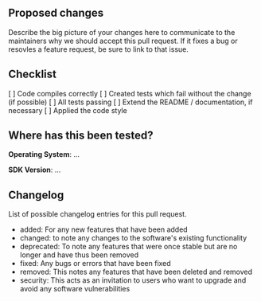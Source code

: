 ## Proposed changes

Describe the big picture of your changes here to communicate to the maintainers why we should accept this pull request. If it fixes a bug or resovles a feature request, be sure to link to that issue.


## Checklist

[ ] Code compiles correctly
[ ] Created tests which fail without the change (if possible)
[ ] All tests passing
[ ] Extend the README / documentation, if necessary
[ ] Applied the code style


## Where has this been tested?

**Operating System**: ...

**SDK Version**: ...


## Changelog

List of possible changelog entries for this pull request.

- added: For any new features that have been added
- changed: to note any changes to the software's existing functionality
- deprecated: To note any features that were once stable but are no longer and have thus been removed
- fixed: Any bugs or errors that have been fixed
- removed: This notes any features that have been deleted and removed
- security: This acts as an invitation to users who want to upgrade and avoid any software vulnerabilities